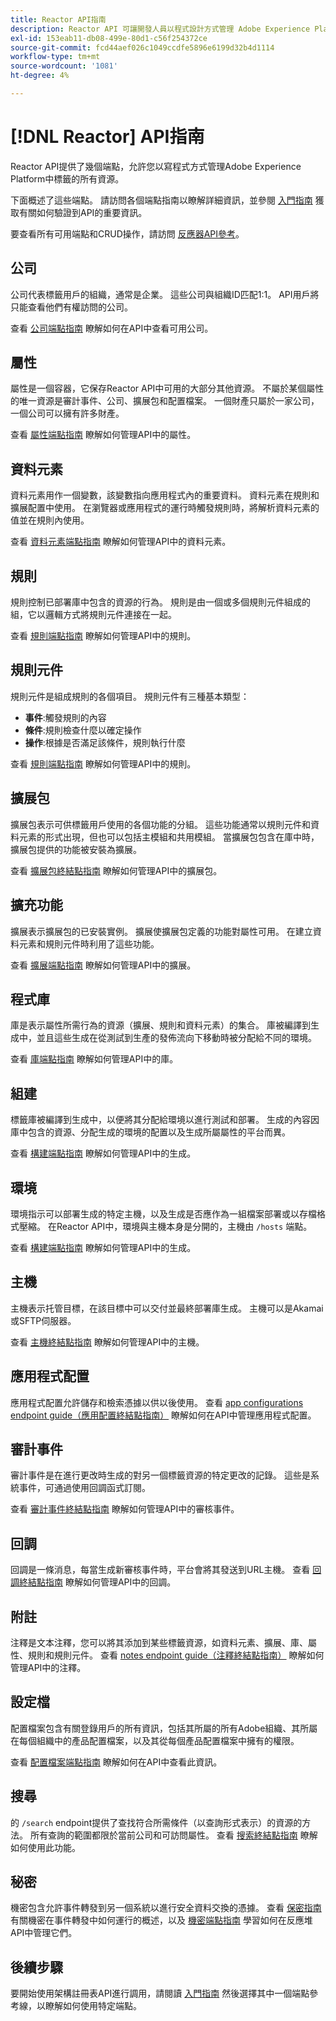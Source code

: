 ```yaml
---
title: Reactor API指南
description: Reactor API 可讓開發人員以程式設計方式管理 Adobe Experience Platform 標記的所有資源。 請遵循本指南以了解如何使用 API 執行關鍵作業。
exl-id: 153eab11-db08-499e-80d1-c56f254372ce
source-git-commit: fcd44aef026c1049ccdfe5896e6199d32b4d1114
workflow-type: tm+mt
source-wordcount: '1081'
ht-degree: 4%

---
```


# [!DNL Reactor] API指南

Reactor API提供了幾個端點，允許您以寫程式方式管理Adobe Experience Platform中標籤的所有資源。

下面概述了這些端點。 請訪問各個端點指南以瞭解詳細資訊，並參閱 [入門指南](./getting-started.md) 獲取有關如何驗證到API的重要資訊。

要查看所有可用端點和CRUD操作，請訪問 [反應器API參考](https://www.adobe.io/experience-platform-apis/references/reactor/)。

## 公司

公司代表標籤用戶的組織，通常是企業。 這些公司與組織ID匹配1:1。 API用戶將只能查看他們有權訪問的公司。

查看 [公司端點指南](./endpoints/companies.md) 瞭解如何在API中查看可用公司。

## 屬性

屬性是一個容器，它保存Reactor API中可用的大部分其他資源。 不屬於某個屬性的唯一資源是審計事件、公司、擴展包和配置檔案。 一個財產只屬於一家公司，一個公司可以擁有許多財產。

查看 [屬性端點指南](./endpoints/properties.md) 瞭解如何管理API中的屬性。

## 資料元素

資料元素用作一個變數，該變數指向應用程式內的重要資料。 資料元素在規則和擴展配置中使用。 在瀏覽器或應用程式的運行時觸發規則時，將解析資料元素的值並在規則內使用。

查看 [資料元素端點指南](./endpoints/data-elements.md) 瞭解如何管理API中的資料元素。

## 規則

規則控制已部署庫中包含的資源的行為。 規則是由一個或多個規則元件組成的組，它以邏輯方式將規則元件連接在一起。

查看 [規則端點指南](./endpoints/rules.md) 瞭解如何管理API中的規則。

## 規則元件

規則元件是組成規則的各個項目。 規則元件有三種基本類型：

* **事件**:觸發規則的內容
* **條件**:規則檢查什麼以確定操作
* **操作**:根據是否滿足該條件，規則執行什麼

查看 [規則端點指南](./endpoints/rules.md) 瞭解如何管理API中的規則。

## 擴展包

擴展包表示可供標籤用戶使用的各個功能的分組。 這些功能通常以規則元件和資料元素的形式出現，但也可以包括主模組和共用模組。 當擴展包包含在庫中時，擴展包提供的功能被安裝為擴展。

查看 [擴展包終結點指南](./endpoints/extension-packages.md) 瞭解如何管理API中的擴展包。

## 擴充功能

擴展表示擴展包的已安裝實例。 擴展使擴展包定義的功能對屬性可用。 在建立資料元素和規則元件時利用了這些功能。

查看 [擴展端點指南](./endpoints/extensions.md) 瞭解如何管理API中的擴展。

## 程式庫

庫是表示屬性所需行為的資源（擴展、規則和資料元素）的集合。 庫被編譯到生成中，並且這些生成在從測試到生產的發佈流向下移動時被分配給不同的環境。

查看 [庫端點指南](./endpoints/libraries.md) 瞭解如何管理API中的庫。

## 組建

標籤庫被編譯到生成中，以便將其分配給環境以進行測試和部署。 生成的內容因庫中包含的資源、分配生成的環境的配置以及生成所屬屬性的平台而異。

查看 [構建端點指南](./endpoints/builds.md) 瞭解如何管理API中的生成。

## 環境

環境指示可以部署生成的特定主機，以及生成是否應作為一組檔案部署或以存檔格式壓縮。 在Reactor API中，環境與主機本身是分開的，主機由 `/hosts` 端點。

查看 [構建端點指南](./endpoints/builds.md) 瞭解如何管理API中的生成。

## 主機

主機表示托管目標，在該目標中可以交付並最終部署庫生成。 主機可以是Akamai或SFTP伺服器。

查看 [主機終結點指南](./endpoints/hosts.md) 瞭解如何管理API中的主機。

## 應用程式配置

應用程式配置允許儲存和檢索憑據以供以後使用。 查看 [app configurations endpoint guide（應用配置終結點指南）](./endpoints/app-configurations.md) 瞭解如何在API中管理應用程式配置。

## 審計事件

審計事件是在進行更改時生成的對另一個標籤資源的特定更改的記錄。 這些是系統事件，可通過使用回調函式訂閱。

查看 [審計事件終結點指南](./endpoints/audit-events.md) 瞭解如何管理API中的審核事件。

## 回調

回調是一條消息，每當生成新審核事件時，平台會將其發送到URL主機。 查看 [回調終結點指南](./endpoints/callbacks.md) 瞭解如何管理API中的回調。

## 附註

注釋是文本注釋，您可以將其添加到某些標籤資源，如資料元素、擴展、庫、屬性、規則和規則元件。 查看 [notes endpoint guide（注釋終結點指南）](./endpoints/notes.md) 瞭解如何管理API中的注釋。

## 設定檔

配置檔案包含有關登錄用戶的所有資訊，包括其所屬的所有Adobe組織、其所屬在每個組織中的產品配置檔案，以及其從每個產品配置檔案中擁有的權限。

查看 [配置檔案端點指南](./endpoints/profile.md) 瞭解如何在API中查看此資訊。

## 搜尋

的 `/search` endpoint提供了查找符合所需條件（以查詢形式表示）的資源的方法。 所有查詢的範圍都限於當前公司和可訪問屬性。 查看 [搜索終結點指南](./endpoints/search.md) 瞭解如何使用此功能。

## 秘密

機密包含允許事件轉發到另一個系統以進行安全資料交換的憑據。 查看 [保密指南](./guides/secrets.md) 有關機密在事件轉發中如何運行的概述，以及 [機密端點指南](./endpoints/secrets.md) 學習如何在反應堆API中管理它們。

## 後續步驟

要開始使用架構註冊表API進行調用，請閱讀 [入門指南](./getting-started.md) 然後選擇其中一個端點參考線，以瞭解如何使用特定端點。
